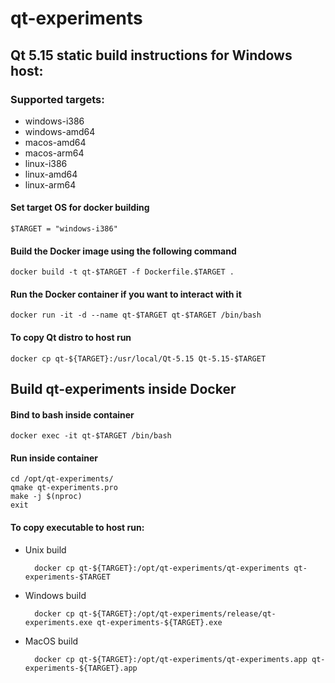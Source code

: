 # qt-experiments

## Qt 5.15 static build instructions for Windows host:

### Supported targets:

* windows-i386
* windows-amd64
* macos-amd64
* macos-arm64
* linux-i386
* linux-amd64
* linux-arm64

#### Set target OS for docker building

    $TARGET = "windows-i386"

#### Build the Docker image using the following command

    docker build -t qt-$TARGET -f Dockerfile.$TARGET .

#### Run the Docker container if you want to interact with it

    docker run -it -d --name qt-$TARGET qt-$TARGET /bin/bash

#### To copy Qt distro to host run

    docker cp qt-${TARGET}:/usr/local/Qt-5.15 Qt-5.15-$TARGET

## Build qt-experiments inside Docker

#### Bind to bash inside container

    docker exec -it qt-$TARGET /bin/bash

#### Run inside container 

    cd /opt/qt-experiments/
    qmake qt-experiments.pro
    make -j $(nproc)
    exit

#### To copy executable to host run:

* Unix build

        docker cp qt-${TARGET}:/opt/qt-experiments/qt-experiments qt-experiments-$TARGET

* Windows build

        docker cp qt-${TARGET}:/opt/qt-experiments/release/qt-experiments.exe qt-experiments-${TARGET}.exe

* MacOS build

        docker cp qt-${TARGET}:/opt/qt-experiments/qt-experiments.app qt-experiments-${TARGET}.app

